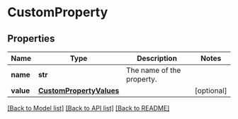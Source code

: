 # CustomProperty

## Properties
Name | Type | Description | Notes
------------ | ------------- | ------------- | -------------
**name** | **str** | The name of the property. | 
**value** | [**CustomPropertyValues**](CustomPropertyValues.md) |  | [optional] 

[[Back to Model list]](../README.md#documentation-for-models) [[Back to API list]](../README.md#documentation-for-api-endpoints) [[Back to README]](../README.md)


